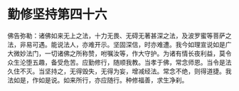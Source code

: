 # 勤修坚持第四十六
佛告弥勒：诸佛如来无上之法，十力无畏、无碍无著甚深之法，及波罗蜜等菩萨之法，非易可遇。能说法人，亦难开示。坚固深信，时亦难遭。我今如理宣说如是广大微妙法门，一切诸佛之所称赞，咐嘱汝等，作大守护。为诸有情长夜利益，莫令众生沦堕五趣，备受危苦。应勤修行，随顺我教。当孝于佛，常念师恩。当令是法久住不灭。当坚持之，无得毁失，无得为妄，增减经法。常念不绝，则得道捷。我法如是，作如是说。如来所行，亦应随行。种修福善，求生净刹。
